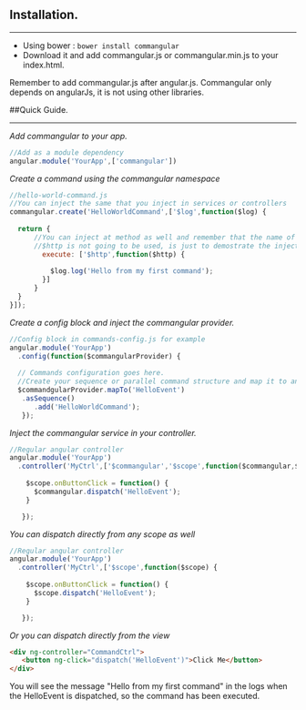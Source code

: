 
## Installation.
***
* Using bower : ```bower install commangular ```
* Download it and add commangular.js or commangular.min.js to your index.html.

Remember to add commangular.js after angular.js. Commangular only depends on angularJs, it is not using other libraries.

##Quick Guide.
***
*Add commangular to your app.*

``` javascript 
//Add as a module dependency
angular.module('YourApp',['commangular'])
```
*Create a command using the commangular namespace*

``` javascript 
//hello-world-command.js
//You can inject the same that you inject in services or controllers
commangular.create('HelloWorldCommand',['$log',function($log) {
  
  return {
      //You can inject at method as well and remember that the name of the method must be "execute"
      //$http is not going to be used, is just to demostrate the injection on method
        execute: ['$http',function($http) {
        
          $log.log('Hello from my first command');
        }]
      }
  }
}]);
```
*Create a config block and inject the commangular provider.*

``` javascript 
//Config block in commands-config.js for example
angular.module('YourApp')
  .config(function($commangularProvider) {
  
  // Commands configuration goes here.
  //Create your sequence or parallel command structure and map it to an event name string
  $commandgularProvider.mapTo('HelloEvent')
   .asSequence()
      .add('HelloWorldCommand');
   });
```
*Inject the commangular service in your controller.*

``` javascript 
//Regular angular controller
angular.module('YourApp')
  .controller('MyCtrl',['$commangular','$scope',function($commangular,$scope) {
  
    $scope.onButtonClick = function() {
      $commangular.dispatch('HelloEvent');
    }

   });
```
*You can dispatch directly from any scope as well*

``` javascript 
//Regular angular controller
angular.module('YourApp')
  .controller('MyCtrl',['$scope',function($scope) {
  
    $scope.onButtonClick = function() {
      $scope.dispatch('HelloEvent');
    }

   });
```
*Or you can dispatch directly from the view*

```html 
<div ng-controller="CommandCtrl">
   <button ng-click="dispatch('HelloEvent')">Click Me</button>
</div>
```
You will see the message "Hello from my first command" in the logs when the HelloEvent is dispatched, so the command has been executed.